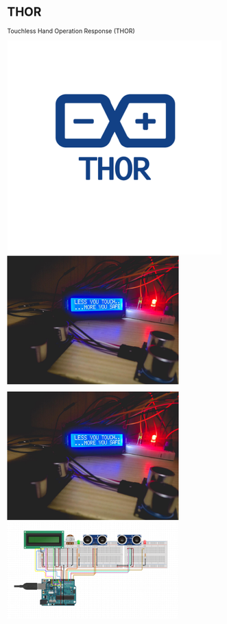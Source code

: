 # THOR
Touchless Hand Operation Response (THOR)<br />
<p align="left">
  <img width="500" src="/images/logo.png"><img src="/images/thor.jpg" width="400">
</p>
<img src="/images/thor.jpg" width="400"/><img src="/images/circuit.png" width="400"/>
